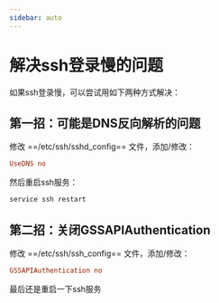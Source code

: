 ```yaml
---
sidebar: auto
---
```

# 解决ssh登录慢的问题

如果ssh登录慢，可以尝试用如下两种方式解决：

## 第一招：可能是DNS反向解析的问题

修改 ==/etc/ssh/sshd_config== 文件，添加/修改：

````ini
UseDNS no
````

然后重启ssh服务：

````bash
service ssh restart
````

## 第二招：关闭GSSAPIAuthentication

修改 ==/etc/ssh/ssh_config== 文件，添加/修改：

````ini
GSSAPIAuthentication no
````

最后还是重启一下ssh服务

